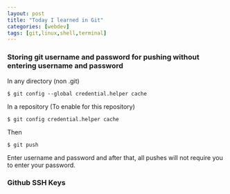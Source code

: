 ```yaml
---
layout: post
title: "Today I learned in Git"
categories: [webdev]
tags: [git,linux,shell,terminal]
---
```

### Storing git username and password for pushing without entering username and password 

In any directory (non .git)

`$ git config --global credential.helper cache`

In a repository (To enable for this repository)

`$ git config credential.helper cache`

Then

`$ git push`

Enter username and password and after that, all pushes will not require you to enter your password.

### Github SSH Keys
